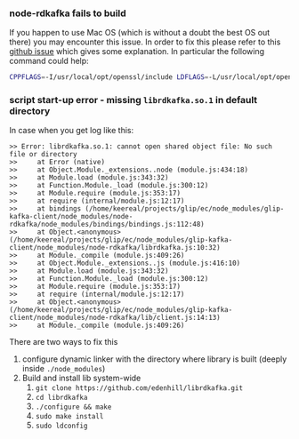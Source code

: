### node-rdkafka fails to build
If you happen to use Mac OS (which is without a doubt the best OS out there) you may encounter this issue. In order to fix this please refer to this [github issue](https://github.com/Blizzard/node-rdkafka/issues/373) which gives some explanation. In particular the following command could help: 
```bash
CPPFLAGS=-I/usr/local/opt/openssl/include LDFLAGS=-L/usr/local/opt/openssl/lib npm install
```

### script start-up error - missing `librdkafka.so.1` in default directory
In case when you get log like this:
```
>> Error: librdkafka.so.1: cannot open shared object file: No such file or directory
>>     at Error (native)
>>     at Object.Module._extensions..node (module.js:434:18)
>>     at Module.load (module.js:343:32)
>>     at Function.Module._load (module.js:300:12)
>>     at Module.require (module.js:353:17)
>>     at require (internal/module.js:12:17)
>>     at bindings (/home/keereal/projects/glip/ec/node_modules/glip-kafka-client/node_modules/node-rdkafka/node_modules/bindings/bindings.js:112:48)
>>     at Object.<anonymous> (/home/keereal/projects/glip/ec/node_modules/glip-kafka-client/node_modules/node-rdkafka/librdkafka.js:10:32)
>>     at Module._compile (module.js:409:26)
>>     at Object.Module._extensions..js (module.js:416:10)
>>     at Module.load (module.js:343:32)
>>     at Function.Module._load (module.js:300:12)
>>     at Module.require (module.js:353:17)
>>     at require (internal/module.js:12:17)
>>     at Object.<anonymous> (/home/keereal/projects/glip/ec/node_modules/glip-kafka-client/node_modules/node-rdkafka/lib/client.js:14:13)
>>     at Module._compile (module.js:409:26)
```

There are two ways to fix this
1. configure dynamic linker with the directory where library is built (deeply inside `./node_modules`)
2. Build and install lib system-wide
    1. `git clone https://github.com/edenhill/librdkafka.git`
    1. `cd librdkafka`
    1. `./configure && make`
    1. `sudo make install`
    1. `sudo ldconfig`
